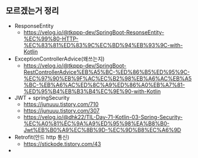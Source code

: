 ## 모르겠는거 정리
- ResponseEntity
  - https://velog.io/@tkppp-dev/SpringBoot-ResonseEntity-%EC%99%80-HTTP-%EC%83%81%ED%83%9C%EC%BD%94%EB%93%9C-with-Kotlin
- ExceptionControllerAdvice(왜쓰는지)
  - https://velog.io/@tkppp-dev/SpringBoot-RestControllerAdvice%EB%A5%BC-%ED%86%B5%ED%95%9C-%EC%97%90%EB%9F%AC%EC%B2%98%EB%A6%AC%EB%A5%BC-%EB%A6%AC%ED%8C%A9%ED%86%A0%EB%A7%81-%ED%95%B4%EB%B3%B4%EC%9E%90-with-Kotlin
- JWT + springSecurity
  - https://junuuu.tistory.com/710
  - https://junuuu.tistory.com/307
  - https://velog.io/@dhk22/TIL-Day-71-Kotlin-03-Spring-Security-%EC%A0%81%EC%9A%A9%ED%95%98%EA%B8%B0-Jwt%EB%B0%A9%EC%8B%9D-%EC%9D%B8%EC%A6%9D
- Retrofit(안드 http 통신)
  - https://stickode.tistory.com/43
- 